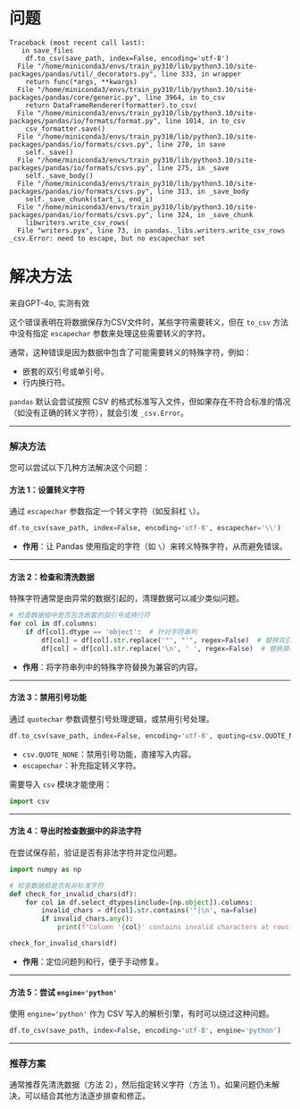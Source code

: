 # 问题

```text
Traceback (most recent call last):
   in save_files
    df.to_csv(save_path, index=False, encoding='utf-8')
  File "/home/miniconda3/envs/train_py310/lib/python3.10/site-packages/pandas/util/_decorators.py", line 333, in wrapper
    return func(*args, **kwargs)
  File "/home/miniconda3/envs/train_py310/lib/python3.10/site-packages/pandas/core/generic.py", line 3964, in to_csv
    return DataFrameRenderer(formatter).to_csv(
  File "/home/miniconda3/envs/train_py310/lib/python3.10/site-packages/pandas/io/formats/format.py", line 1014, in to_csv
    csv_formatter.save()
  File "/home/miniconda3/envs/train_py310/lib/python3.10/site-packages/pandas/io/formats/csvs.py", line 270, in save
    self._save()
  File "/home/miniconda3/envs/train_py310/lib/python3.10/site-packages/pandas/io/formats/csvs.py", line 275, in _save
    self._save_body()
  File "/home/miniconda3/envs/train_py310/lib/python3.10/site-packages/pandas/io/formats/csvs.py", line 313, in _save_body
    self._save_chunk(start_i, end_i)
  File "/home/miniconda3/envs/train_py310/lib/python3.10/site-packages/pandas/io/formats/csvs.py", line 324, in _save_chunk
    libwriters.write_csv_rows(
  File "writers.pyx", line 73, in pandas._libs.writers.write_csv_rows
_csv.Error: need to escape, but no escapechar set 
```

# 解决方法

来自GPT-4o, 实测有效

这个错误表明在将数据保存为CSV文件时，某些字符需要转义，但在 `to_csv` 方法中没有指定 `escapechar` 参数来处理这些需要转义的字符。

通常，这种错误是因为数据中包含了可能需要转义的特殊字符，例如：  
- 嵌套的双引号或单引号。  
- 行内换行符。  

`pandas` 默认会尝试按照 CSV 的格式标准写入文件，但如果存在不符合标准的情况（如没有正确的转义字符），就会引发 `_csv.Error`。

---

### **解决方法**

您可以尝试以下几种方法解决这个问题：

#### **方法 1：设置转义字符**
通过 `escapechar` 参数指定一个转义字符（如反斜杠 `\`）。

```python
df.to_csv(save_path, index=False, encoding='utf-8', escapechar='\\')
```

- **作用**：让 Pandas 使用指定的字符（如 `\`）来转义特殊字符，从而避免错误。

---

#### **方法 2：检查和清洗数据**
特殊字符通常是由异常的数据引起的，清理数据可以减少类似问题。

```python
# 检查数据框中是否包含嵌套的双引号或换行符
for col in df.columns:
    if df[col].dtype == 'object':  # 针对字符串列
        df[col] = df[col].str.replace('"', "'", regex=False)  # 替换双引号为单引号
        df[col] = df[col].str.replace('\n', ' ', regex=False)  # 替换换行符为空格
```

- **作用**：将字符串列中的特殊字符替换为兼容的内容。

---

#### **方法 3：禁用引号功能**
通过 `quotechar` 参数调整引号处理逻辑，或禁用引号处理。

```python
df.to_csv(save_path, index=False, encoding='utf-8', quoting=csv.QUOTE_NONE, escapechar='\\')
```

- `csv.QUOTE_NONE`：禁用引号功能，直接写入内容。
- `escapechar`：补充指定转义字符。

需要导入 `csv` 模块才能使用：

```python
import csv
```

---

#### **方法 4：导出时检查数据中的非法字符**
在尝试保存前，验证是否有非法字符并定位问题。

```python
import numpy as np

# 检查数据框是否有非标准字符
def check_for_invalid_chars(df):
    for col in df.select_dtypes(include=[np.object]).columns:
        invalid_chars = df[col].str.contains('"|\n', na=False)
        if invalid_chars.any():
            print(f"Column '{col}' contains invalid characters at rows:\n", df[invalid_chars].index)

check_for_invalid_chars(df)
```

- **作用**：定位问题列和行，便于手动修复。

---

#### **方法 5：尝试 `engine='python'`**
使用 `engine='python'` 作为 CSV 写入的解析引擎，有时可以绕过这种问题。

```python
df.to_csv(save_path, index=False, encoding='utf-8', engine='python')
```

---

### **推荐方案**
通常推荐先清洗数据（方法 2），然后指定转义字符（方法 1）。如果问题仍未解决，可以结合其他方法逐步排查和修正。